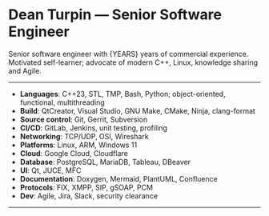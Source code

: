 # Dean Turpin &mdash; Senior Software Engineer

<!-- Note {YEARS} is inserted dynamically by the build pipe -->

Senior software engineer with {YEARS} years of commercial experience. Motivated
self-learner; advocate of modern C++, Linux, knowledge sharing and Agile.

---

- __Languages__: C++23, STL, TMP, Bash, Python; object-oriented, functional, multithreading
- __Build__: QtCreator, Visual Studio, GNU Make, CMake, Ninja, clang-format
- __Source control__: Git, Gerrit, Subversion
- __CI/CD__: GitLab, Jenkins, unit testing, profiling
- __Networking__: TCP/UDP, OSI, Wireshark
- __Platforms__: Linux, ARM, Windows 11
- __Cloud__: Google Cloud, Cloudflare
- __Database__: PostgreSQL, MariaDB, Tableau, DBeaver
- __UI__: Qt, JUCE, MFC
- __Documentation__: Doxygen, Mermaid, PlantUML, Confluence
- __Protocols__: FIX, XMPP, SIP, gSOAP, PCM
- __Dev__: Agile, Jira, Slack, security clearance

---

